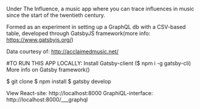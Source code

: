 Under The Influence, a music app where you can trace influences in music since the start of the twentieth century.

Formed as an experiment in setting up a GraphQL db with a CSV-based table, developed through GatsbyJS framework(more info: https://www.gatsbyjs.org/)

Data courtesy of: http://acclaimedmusic.net/

#TO RUN THIS APP LOCALLY:
Install Gatsby-client ($ npm i -g gatsby-cli)
More info on Gatsby framework()

$ git clone
$ npm install
$ gatsby develop

View React-site: http://localhost:8000
GraphiQL-interface: http://localhost:8000/___graphql

